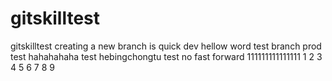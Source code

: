 # gitskilltest
gitskilltest
creating a new branch is quick dev
hellow word
test branch prod
test hahahahaha
test hebingchongtu
test no fast forward
111111111111111
1
2
3
4
5
6
7
8
9
